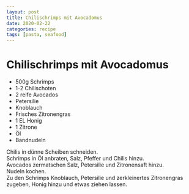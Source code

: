 ```yaml
---
layout: post
title: Chilischrimps mit Avocadomus
date: 2020-02-22
categories: recipe
tags: [pasta, seafood]
---
```

# Chilischrimps mit Avocadomus

- 500g Schrimps
- 1-2 Chilischoten
- 2 reife Avocados
- Petersilie
- Knoblauch
- Frisches Zitronengras
- 1 EL Honig
- 1 Zitrone
- Öl
- Bandnudeln

Chilis in dünne Scheiben schneiden.  
Schrimps in Öl anbraten, Salz, Pfeffer und Chilis hinzu.  
Avocados zermatschen Salz, Petersilie und Zitronensaft hinzu.  
Nudeln kochen.  
Zu den Schrimps Knoblauch, Petersilie und zerkleinertes Zitronengras zugeben, Honig hinzu und etwas ziehen lassen.  
